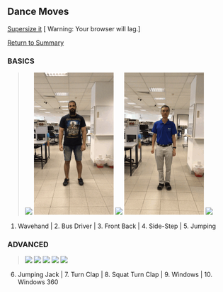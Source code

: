 ## Dance Moves

[Supersize it][supersize] [ Warning: Your browser will lag.]

[Return to Summary][return]


### BASICS

> ![](images/handwave.gif) ![](images/busdriver.gif) ![](images/frontback.gif) ![](images/sidestep.gif) ![](images/jumping.gif)

1. Wavehand  |  2. Bus Driver   |  3. Front Back | 4. Side-Step | 5. Jumping


### ADVANCED

> ![](images/jumpingjack.gif) ![](images/turnclap.gif) ![](images/squatturnclap.gif) ![](images/window.gif) ![](images/windows360.gif)

6. Jumping Jack  |  7. Turn Clap   |  8. Squat Turn Clap | 9. Windows | 10. Windows 360


[return]: https://github.com/cardboardcode/dancedance
[supersize]: https://github.com/cardboardcode/dancedance/blob/master/resources/superdancemoves.md


